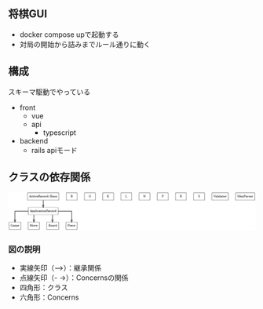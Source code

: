 ## 将棋GUI
- docker compose upで起動する
- 対局の開始から詰みまでルール通りに動く
## 構成
スキーマ駆動でやっている
- front
  - vue
  - api
    - typescript  
- backend
  - rails apiモード     

## クラスの依存関係
![バックエンドのクラス図](backend/doc/class_diagram.png)

### 図の説明
- 実線矢印（⟶）：継承関係
- 点線矢印（- ->）：Concernsの関係
- 四角形：クラス
- 六角形：Concerns